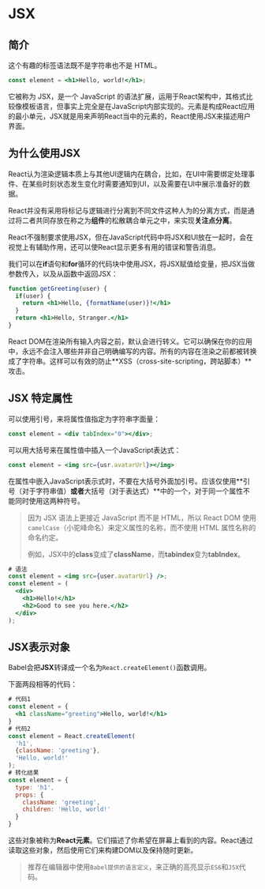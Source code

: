 # JSX

## 简介

这个有趣的标签语法既不是字符串也不是 HTML。

```jsx
const element = <h1>Hello, world!</h1>;
```

它被称为 JSX，是一个 JavaScript 的语法扩展，运用于React架构中，其格式比较像模板语言，但事实上完全是在JavaScript内部实现的。元素是构成React应用的最小单元，JSX就是用来声明React当中的元素的，React使用JSX来描述用户界面。

## 为什么使用JSX

React认为渲染逻辑本质上与其他UI逻辑内在耦合，比如，在UI中需要绑定处理事件、在某些时刻状态发生变化时需要通知到UI，以及需要在UI中展示准备好的数据。

React并没有采用将标记与逻辑进行分离到不同文件这种人为的分离方式，而是通过将二者共同存放在称之为**组件**的松散耦合单元之中，来实现**关注点分离**。

React不强制要求使用JSX，但在JavaScript代码中将JSX和UI放在一起时，会在视觉上有辅助作用，还可以使React显示更多有用的错误和警告消息。



我们可以在**if**语句和**for**循环的代码块中使用JSX，将JSX赋值给变量，把JSX当做参数传入，以及从函数中返回JSX：

```jsx
function getGreeting(user) {
  if(user) {
    return <h1>Hello, {formatName(user)}!</h1>
  }
  return <h1>Hello, Stranger.</h1>
}
```



React DOM在渲染所有输入内容之前，默认会进行转义。它可以确保在你的应用中，永远不会注入哪些并非自己明确编写的内容。所有的内容在渲染之前都被转换成了字符串。这样可以有效的防止**XSS（cross-site-scripting，跨站脚本）**攻击。



## JSX 特定属性

可以使用引号，来将属性值指定为字符串字面量：

```jsx
const element = <div tabIndex="0"></div>;
```

可以用大括号来在属性值中插入一个JavaScript表达式：

```jsx
const element = <img src={usr.avatarUrl}></img>
```

在属性中嵌入JavaScript表示式时，不要在大括号外面加引号。应该仅使用**引号（对于字符串值）**或者**大括号（对于表达式）**中的一个，对于同一个属性不能同时使用这两种符号。

> 因为 JSX 语法上更接近 JavaScript 而不是 HTML，所以 React DOM 使用 `camelCase`（小驼峰命名）来定义属性的名称，而不使用 HTML 属性名称的命名约定。
>
> 例如，JSX中的**class**变成了**className**，而**tabindex**变为**tabIndex**。

```jsx
# 语法
const element = <img src={user.avatarUrl} />;
const element = (
  <div>
    <h1>Hello!</h1>
    <h2>Good to see you here.</h2>
  </div>
);
```

## JSX表示对象

Babel会把**JSX**转译成一个名为`React.createElement()`函数调用。

下面两段相等的代码：

```jsx
# 代码1
const element = {
  <h1 className="greeting">Hello, world!</h1>
}
# 代码2
const element = React.createElement(
  'h1',
  {className: 'greeting'},
  'Hello, world!'
);
# 转化结果
const element = {
  type: 'h1',
  props: {
    className: 'greeting',
    children: 'Hello, world!'
  }
}
```

这些对象被称为**React元素**。它们描述了你希望在屏幕上看到的内容。React通过读取这些对象，然后使用它们来构建DOM以及保持随时更新。

> 推荐在编辑器中使用`Babel提供的语言定义`，来正确的高亮显示`ES6`和`JSX`代码。